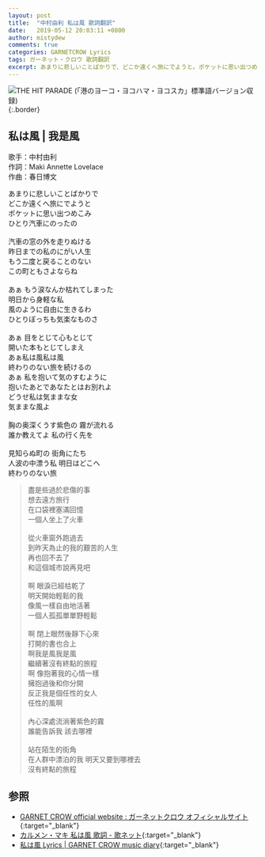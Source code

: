 ```yaml
---
layout: post
title:  "中村由利 私は風 歌詞翻訳"
date:   2019-05-12 20:03:11 +0800
author: mistydew
comments: true
categories: GARNETCROW Lyrics
tags: ガーネット・クロウ 歌詞翻訳
excerpt: あまりに悲しいことばかりで、どこか遠くへ旅にでようと。ポケットに思い出つめこみ、ひとり汽車にのったの。
---
```

![THE HIT PARADE (「港のヨーコ・ヨコハマ・ヨコスカ」標準語バージョン収録)](https://raw.githubusercontent.com/mistydew/gc2/master/cover/featuring/THE%20HIT%20PARADE%20(「港のヨーコ・ヨコハマ・ヨコスカ」標準語バージョン収録).jpg){:.border}

## 私は風 | 我是風

歌手：中村由利<br>
作詞：Maki Annette Lovelace<br>
作曲：春日博文

<div class="lyric-original">
<p>
あまりに悲しいことばかりで<br>
どこか遠くへ旅にでようと<br>
ポケットに思い出つめこみ<br>
ひとり汽車にのったの<br>
<br>
汽車の窓の外を走りぬける<br>
昨日までの私のにがい人生<br>
もう二度と戻ることのない<br>
この町ともさよならね<br>
<br>
あぁ もう涙なんか枯れてしまった<br>
明日から身軽な私<br>
風のように自由に生きるわ<br>
ひとりぼっちも気楽なものさ<br>
<br>
あぁ 目をとじて心もとじて<br>
開いた本もとじてしまえ<br>
あぁ私は風私は風<br>
終わりのない旅を続けるの<br>
あぁ 私を抱いて気のすむように<br>
抱いたあとであなたとはお別れよ<br>
どうせ私は気ままな女<br>
気ままな風よ<br>
<br>
胸の奥深くうす紫色の 霧が流れる<br>
誰か教えてよ 私の行く先を<br>
<br>
見知らぬ町の 街角にたち<br>
人波の中漂う私 明日はどこへ<br>
終わりのない旅
</p>
</div>

<div class="lyric-translation">
<blockquote>
盡是些過於悲傷的事<br>
想去遠方旅行<br>
在口袋裡塞滿回憶<br>
一個人坐上了火車<br>
<br>
從火車窗外跑過去<br>
到昨天為止的我的艱苦的人生<br>
再也回不去了<br>
和這個城市說再見吧<br>
<br>
啊 眼淚已經枯乾了<br>
明天開始輕鬆的我<br>
像風一樣自由地活著<br>
一個人孤孤單單野輕鬆<br>
<br>
啊 閉上眼然後靜下心來<br>
打開的書也合上<br>
啊我是風我是風<br>
繼續著沒有終點的旅程<br>
啊 像抱著我的心情一樣<br>
擁抱過後和你分開<br>
反正我是個任性的女人<br>
任性的風啊<br>
<br>
內心深處流淌著紫色的霧<br>
誰能告訴我 該去哪裡<br>
<br>
站在陌生的街角<br>
在人群中漂泊的我 明天又要到哪裡去<br>
沒有終點的旅程
</blockquote>
</div>

## 参照

* [GARNET CROW official website : ガーネットクロウ オフィシャルサイト](http://www.garnetcrow.com){:target="_blank"}
* [カルメン・マキ 私は風 歌詞 - 歌ネット](https://www.uta-net.com/song/221765){:target="_blank"}
* [私は風 Lyrics \| GARNET CROW music diary](https://mistydew.github.io/gc/lyrics/featuring/私は風.html){:target="_blank"}
